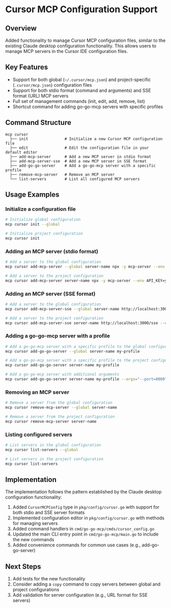 # Cursor MCP Configuration Support

## Overview

Added functionality to manage Cursor MCP configuration files, similar to the existing Claude desktop configuration functionality. This allows users to manage MCP servers in the Cursor IDE configuration files.

## Key Features

- Support for both global (`~/.cursor/mcp.json`) and project-specific (`.cursor/mcp.json`) configuration files
- Support for both stdio format (command and arguments) and SSE format (URL) MCP servers
- Full set of management commands (init, edit, add, remove, list)
- Shortcut command for adding go-go-mcp servers with specific profiles

## Command Structure

```
mcp cursor
  ├── init                # Initialize a new Cursor MCP configuration file
  ├── edit                # Edit the configuration file in your default editor
  ├── add-mcp-server      # Add a new MCP server in stdio format
  ├── add-mcp-server-sse  # Add a new MCP server in SSE format
  ├── add-go-go-server    # Add a go-go-mcp server with a specific profile
  ├── remove-mcp-server   # Remove an MCP server
  └── list-servers        # List all configured MCP servers
```

## Usage Examples

### Initialize a configuration file

```bash
# Initialize global configuration
mcp cursor init --global

# Initialize project configuration
mcp cursor init
```

### Adding an MCP server (stdio format)

```bash
# Add a server to the global configuration
mcp cursor add-mcp-server --global server-name npx -y mcp-server --env API_KEY=your-api-key

# Add a server to the project configuration
mcp cursor add-mcp-server server-name npx -y mcp-server --env API_KEY=your-api-key
```

### Adding an MCP server (SSE format)

```bash
# Add a server to the global configuration
mcp cursor add-mcp-server-sse --global server-name http://localhost:3000/sse --env API_KEY=your-api-key

# Add a server to the project configuration
mcp cursor add-mcp-server-sse server-name http://localhost:3000/sse --env API_KEY=your-api-key
```

### Adding a go-go-mcp server with a profile

```bash
# Add a go-go-mcp server with a specific profile to the global configuration
mcp cursor add-go-go-server --global server-name my-profile

# Add a go-go-mcp server with a specific profile to the project configuration
mcp cursor add-go-go-server server-name my-profile

# Add a go-go-mcp server with additional arguments
mcp cursor add-go-go-server server-name my-profile --args="--port=8080" --args="--verbose"
```

### Removing an MCP server

```bash
# Remove a server from the global configuration
mcp cursor remove-mcp-server --global server-name

# Remove a server from the project configuration
mcp cursor remove-mcp-server server-name
```

### Listing configured servers

```bash
# List servers in the global configuration
mcp cursor list-servers --global

# List servers in the project configuration
mcp cursor list-servers
```

## Implementation

The implementation follows the pattern established by the Claude desktop configuration functionality:

1. Added `CursorMCPConfig` type in `pkg/config/cursor.go` with support for both stdio and SSE server formats
2. Implemented configuration editor in `pkg/config/cursor.go` with methods for managing servers
3. Added command handlers in `cmd/go-go-mcp/cmds/cursor_config.go`
4. Updated the main CLI entry point in `cmd/go-go-mcp/main.go` to include the new commands
5. Added convenience commands for common use cases (e.g., add-go-go-server)

## Next Steps

1. Add tests for the new functionality
2. Consider adding a `copy` command to copy servers between global and project configurations
3. Add validation for server configuration (e.g., URL format for SSE servers) 